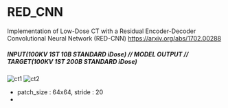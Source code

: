 # RED_CNN
Implementation of Low-Dose CT with a Residual Encoder-Decoder Convolutional Neural Network (RED-CNN)
https://arxiv.org/abs/1702.00288  

##### INPUT(100KV 1ST 10B STANDARD iDose) // MODEL OUTPUT // TARGET(100KV 1ST 200B STANDARD iDose)
![ct1](https://github.com/SSinyu/RED_CNN/blob/master/img/ct1.png)
![ct2](https://github.com/SSinyu/RED_CNN/blob/master/img/ct2.png)

- patch_size : 64x64, stride : 20
- 
